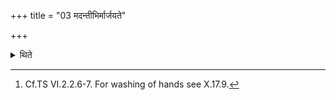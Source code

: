 +++
title = "03 मदन्तीभिर्मार्जयते"

+++

<details><summary>थिते</summary>

3. He washes (his hands) with the boiling water.[^1]  

[^1]: Cf.TS VI.2.2.6-7.  For washing of hands see X.17.9.  

</details>
